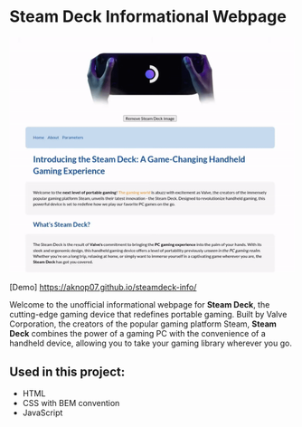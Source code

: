 # Steam Deck Informational Webpage

![Javascript demo](./img/intro.gif)

[Demo] https://aknop07.github.io/steamdeck-info/

Welcome to the unofficial informational webpage for **Steam Deck**, the cutting-edge gaming device that redefines portable gaming. Built by Valve Corporation, the creators of the popular gaming platform Steam, **Steam Deck** combines the power of a gaming PC with the convenience of a handheld device, allowing you to take your gaming library wherever you go.

## Used in this project:
- HTML
- CSS with BEM convention
- JavaScript

